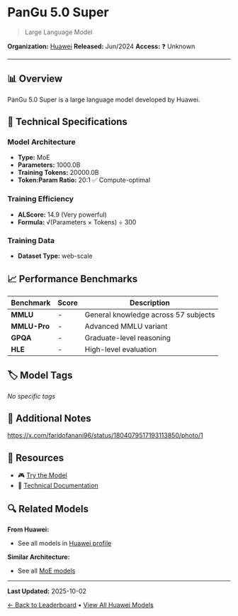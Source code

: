 # PanGu 5.0 Super

> Large Language Model

**Organization:** [Huawei](../../labs/huawei.md)
**Released:** Jun/2024
**Access:** ❓ Unknown

---

## 📊 Overview

PanGu 5.0 Super is a large language model developed by Huawei.

## 🔧 Technical Specifications

### Model Architecture
- **Type:** MoE
- **Parameters:** 1000.0B
- **Training Tokens:** 20000.0B
- **Token:Param Ratio:** 20:1 ✅ Compute-optimal

### Training Efficiency
- **ALScore:** 14.9 (Very powerful)
- **Formula:** √(Parameters × Tokens) ÷ 300

### Training Data
- **Dataset Type:** web-scale

## 📈 Performance Benchmarks

| Benchmark | Score | Description |
|-----------|-------|-------------|
| **MMLU** | - | General knowledge across 57 subjects |
| **MMLU-Pro** | - | Advanced MMLU variant |
| **GPQA** | - | Graduate-level reasoning |
| **HLE** | - | High-level evaluation |

## 🏷️ Model Tags

_No specific tags_

## 📝 Additional Notes

https://x.com/faridofanani96/status/1804079517193113850/photo/1

## 🔗 Resources

- 🎮 [Try the Model](https://www.huaweicloud.com/intl/en-us/product/modelarts.html)
- 📄 [Technical Documentation](https://www.huaweicentral.com/huawei-cloud-unveils-pangu-large-model-5-0/)

## 🔍 Related Models

**From Huawei:**
- See all models in [Huawei profile](../../labs/huawei.md)

**Similar Architecture:**
- See all [MoE models](../../architectures/moe.md)

---

**Last Updated:** 2025-10-02

[← Back to Leaderboard](../../README.md) • [View All Huawei Models](../../labs/huawei.md)
